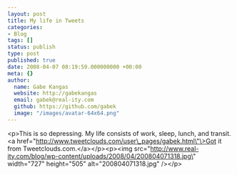 ```yaml
---
layout: post
title: My life in Tweets
categories:
- Blog
tags: []
status: publish
type: post
published: true
date: 2008-04-07 08:19:59.000000000 +00:00
meta: {}
author:
  name: Gabe Kangas
  website: http://gabekangas
  email: gabek@real-ity.com
  github: https://github.com/gabek
  image: "/images/avatar-64x64.png"
---
```

\<p\>This is so depressing. My life consists of work, sleep, lunch, and transit. \<a href=\"http://www.tweetclouds.com/user\_pages/gabek.html\"\>Got it from Tweetclouds.com.\</a\>\</p\>\<p\>\<img src=\"http://www.real-ity.com/blog/wp-content/uploads/2008/04/200804071318.jpg\" width=\"727\" height=\"505\" alt=\"200804071318.jpg\" /\>\</p\>
